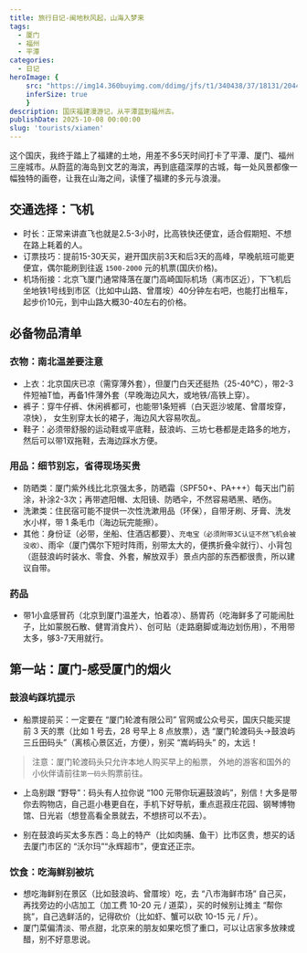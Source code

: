 ```yaml
---
title: 旅行日记-闽地秋风起，山海入梦来
tags:
  - 厦门
  - 福州
  - 平潭
categories:
  - 日记
heroImage: {
    src: "https://img14.360buyimg.com/ddimg/jfs/t1/340438/37/18131/204458/68e73025Fbaf7c23f/dd0cda56e6be651d.jpg",
    inferSize: true
    }
description: 国庆福建漫游记，从平潭蓝到福州古。
publishDate: 2025-10-08 00:00:00
slug: 'tourists/xiamen'
---
```


这个国庆，我终于踏上了福建的土地，用差不多5天时间打卡了平潭、厦门、福州三座城市。从蔚蓝的海岛到文艺的海滨，再到底蕴深厚的古城，每一处风景都像一幅独特的画卷，让我在山海之间，读懂了福建的多元与浪漫。​

## 交通选择：飞机
- 时长：正常来讲直飞也就是2.5-3小时，比高铁快还便宜，适合假期短、不想在路上耗着的人。​
- 订票技巧：提前15-30天买，避开国庆前3天和后3天的高峰，早晚航班可能更便宜，偶尔能刷到往返 `1500-2000` 元的机票(国庆价格)。​
- 机场衔接：北京飞厦门通常降落在厦门高崎国际机场（离市区近），下飞机后坐地铁1号线到市区（比如中山路、曾厝垵）40分钟左右吧，也能打出租车，起步价10元，到中山路大概30-40左右的价格。
## 必备物品清单

### 衣物：南北温差要注意
- 上衣：北京国庆已凉（需穿薄外套），但厦门白天还挺热（25-40℃），带2-3件短袖T恤，再备1件薄外套（早晚海边风大，或地铁/高铁上穿）。
- 裤子：穿牛仔裤、休闲裤都可，也能带1条短裤（白天逛沙坡尾、曾厝垵穿，凉快）， 女生别穿太长的裙子，海边风大容易吹乱。​
- 鞋子：必须带舒服的运动鞋或平底鞋，鼓浪屿、三坊七巷都是走路多的地方，然后可以带1双拖鞋，去海边踩水方便。
### 用品：细节别忘，省得现场买贵​
- 防晒类：厦门紫外线比北京强太多，防晒霜（SPF50+、PA+++）每天出门前涂，补涂2-3次；再带遮阳帽、太阳镜、防晒伞，不然容易晒黑、晒伤。​
- 洗漱类：住民宿可能不提供一次性洗漱用品（环保），自带牙刷、牙膏、洗发水小样，带 1 条毛巾（海边玩完能擦）。​
- 其他：身份证（必带，坐船、住酒店都要）、`充电宝（必须附带3C认证不然飞机会被没收）`、雨伞（厦门偶尔下短时阵雨，别带太大的，便携折叠伞就行）、小背包（逛鼓浪屿时装水、零食、外套，解放双手）景点内部的东西都很贵，所以建议自带。

### 药品
- 带1小盒感冒药（北京到厦门温差大，怕着凉）、肠胃药（吃海鲜多了可能闹肚子，比如蒙脱石散、健胃消食片）、创可贴（走路磨脚或海边划伤用），不用带太多，够3-7天用就行。


## 第一站：厦门-感受厦门的烟火

###  鼓浪屿踩坑提示
- 船票提前买：一定要在 “厦门轮渡有限公司” 官网或公众号买，国庆只能买提前 3 天的票（比如 1 号去，28 号早上 8 点放票），选 “厦门轮渡码头→鼓浪屿三丘田码头”（离核心景区近，方便），别买 “嵩屿码头” 的，太远！​
> 注意：厦门轮渡码头只允许本地人购买早上的船票， 外地的游客和国外的小伙伴请前往`第一码头`购票前往。

- 上岛别跟 “野导”：码头有人拉你说 “100 元带你玩遍鼓浪屿”，别信！大多是带你去购物店，自己逛小巷更自在，手机下好导航，重点逛菽庄花园、钢琴博物馆、日光岩（想登高看全景就去，不想挤可以不去）。​

- 别在鼓浪屿买太多东西：岛上的特产（比如肉脯、鱼干）比市区贵，想买的话去厦门市区的 “沃尔玛”“永辉超市”，便宜还正宗。

### 饮食：吃海鲜别被坑
- 想吃海鲜别在景区（比如鼓浪屿、曾厝垵）吃，去 “八市海鲜市场” 自己买，再找旁边的小店加工（加工费 10-20 元 / 道菜），买的时候别让摊主 “帮你挑”，自己选鲜活的，记得砍价（比如虾、蟹可以砍 10-15 元 / 斤）。​
- 厦门菜偏清淡、带点甜，北京来的朋友如果吃惯了重口，可以让店家多放辣或醋，别不好意思说。​
